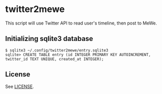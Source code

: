 # twitter2mewe

This script will use Twitter API to read user's timeline, then post to MeWe.

## Initializing sqlite3 database

    $ sqlite3 ~/.config/twitter2mewe/entry.sqlite3
    sqlite> CREATE TABLE entry (id INTEGER PRIMARY KEY AUTOINCREMENT, twitter_id TEXT UNIQUE, created_at INTEGER);

## License

See [LICENSE](LICENSE).
